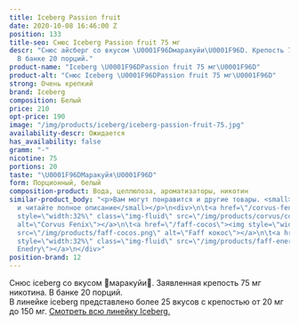 ```yaml
---
title: Iceberg Passion fruit
date: 2020-10-08 16:46:00 Z
position: 133
title-seo: Снюс Iceberg Passion fruit 75 мг
descr: "Снюс айсберг со вкусом \U0001F96Dмаракуйи\U0001F96D. Крепость 75 мг никотина.
  В банке 20 порций."
product-name: "Iceberg \U0001F96DPassion fruit 75 мг\U0001F96D"
product-alt: "Снюс Iceberg \U0001F96DPassion fruit 75 мг\U0001F96D"
strong: Очень крепкий
brand: Iceberg
composition: Белый
price: 210
opt-price: 190
image: "/img/products/iceberg/iceberg-passion-fruit-75.jpg"
availability-descr: Ожидается
has_availability: false
gramm: "-"
nicotine: 75
portions: 20
taste: "\U0001F96DМаракуйя\U0001F96D"
form: Порционный, белый
composition-product: Вода, целлюлоза, ароматизаторы, никотин
similar-product_body: "<p>Вам могут понравится и другие товары. <small>Жмите на картинки
  и читайте полное описание</small></p>\n<div>\n\t<a href=\"/corvus-fenix-barberry\"><img
  style=\"width:32%\" class=\"img-fluid\" src=\"/img/products/corvus/corvus-fenix.png\"
  alt=\"Corvus Fenix\"></a>\n\t<a href=\"/faff-cocos\"><img style=\"width:32%\" class=\"img-fluid\"
  src=\"/img/products/faff-cocos.png\" alt=\"Faff кокос\"></a>\n\t<a href=\"/faff-snus-energy\"><img
  style=\"width:32%\" class=\"img-fluid\" src=\"/img/products/faff-energy.png\" alt=\"Faff
  Enedry\"></a>\n</div>"
position-brand: 12
---
```


Снюс iceberg со вкусом 🥭маракуйи🥭. Заявленная крепость 75 мг никотина. В банке 20 порций.<br> 
В линейке iceberg представлено более 25 вкусов с крепостью от 20 мг до 150 мг. <a href="/iceberg">Смотреть всю линейку Iceberg.</a>